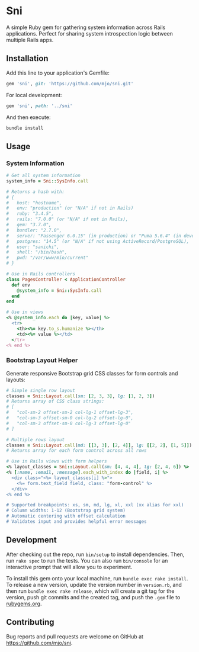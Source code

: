 # Sni

A simple Ruby gem for gathering system information across Rails applications. Perfect for sharing system introspection logic between multiple Rails apps.

## Installation

Add this line to your application's Gemfile:

```ruby
gem 'sni', git: 'https://github.com/mjo/sni.git'
```

For local development:

```ruby
gem 'sni', path: '../sni'
```

And then execute:

```bash
bundle install
```

## Usage

### System Information

```ruby
# Get all system information
system_info = Sni::SysInfo.call

# Returns a hash with:
# {
#   host: "hostname",
#   env: "production" (or "N/A" if not in Rails)
#   ruby: "3.4.5",
#   rails: "7.0.0" (or "N/A" if not in Rails),
#   gem: "3.7.0",
#   bundler: "2.7.0",
#   server: "Passenger 6.0.15" (in production) or "Puma 5.6.4" (in development),
#   postgres: "14.5" (or "N/A" if not using ActiveRecord/PostgreSQL),
#   user: "sanichi",
#   shell: "/bin/bash",
#   pwd: "/var/www/mio/current"
# }

# Use in Rails controllers
class PagesController < ApplicationController
  def env
    @system_info = Sni::SysInfo.call
  end
end

# Use in views
<% @system_info.each do |key, value| %>
  <tr>
    <th><%= key.to_s.humanize %></th>
    <td><%= value %></td>
  </tr>
<% end %>
```

### Bootstrap Layout Helper

Generate responsive Bootstrap grid CSS classes for form controls and layouts:

```ruby
# Simple single row layout
classes = Sni::Layout.call(sm: [2, 3, 3], lg: [1, 2, 3])
# Returns array of CSS class strings:
# [
#   "col-sm-2 offset-sm-2 col-lg-1 offset-lg-3",
#   "col-sm-3 offset-sm-0 col-lg-2 offset-lg-0",
#   "col-sm-3 offset-sm-0 col-lg-3 offset-lg-0"
# ]

# Multiple rows layout
classes = Sni::Layout.call(md: [[3, 3], [2, 4]], lg: [[2, 2], [1, 5]])
# Returns array for each form control across all rows

# Use in Rails views with form helpers
<% layout_classes = Sni::Layout.call(sm: [4, 4, 4], lg: [2, 4, 6]) %>
<% [:name, :email, :message].each_with_index do |field, i| %>
  <div class="<%= layout_classes[i] %>">
    <%= form.text_field field, class: "form-control" %>
  </div>
<% end %>

# Supported breakpoints: xs, sm, md, lg, xl, xxl (xx alias for xxl)
# Column widths: 1-12 (Bootstrap grid system)
# Automatic centering with offset calculation
# Validates input and provides helpful error messages
```

## Development

After checking out the repo, run `bin/setup` to install dependencies. Then, run `rake spec` to run the tests. You can also run `bin/console` for an interactive prompt that will allow you to experiment.

To install this gem onto your local machine, run `bundle exec rake install`. To release a new version, update the version number in `version.rb`, and then run `bundle exec rake release`, which will create a git tag for the version, push git commits and the created tag, and push the `.gem` file to [rubygems.org](https://rubygems.org).

## Contributing

Bug reports and pull requests are welcome on GitHub at https://github.com/mjo/sni.
